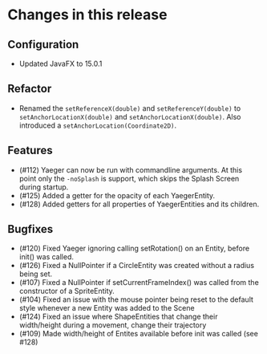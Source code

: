 # Changes in this release

## Configuration

- Updated JavaFX to 15.0.1

## Refactor

- Renamed the `setReferenceX(double)` and `setReferenceY(double)` to `setAnchorLocationX(double)` and
`setAnchorLocationX(double)`. Also introduced a `setAnchorLocation(Coordinate2D)`.

## Features

- (#112) Yaeger can now be run with commandline arguments. At this point only the
  `-noSplash` is support, which skips the Splash Screen during startup.
- (#125) Added a getter for the opacity of each YaegerEntity.
- (#128) Added getters for all properties of YaegerEntities and its children.

## Bugfixes

- (#120) Fixed Yaeger ignoring calling setRotation() on an Entity, before init() was called.
- (#126) Fixed a NullPointer if a CircleEntity was created without a radius being set.
- (#107) Fixed a NullPointer if setCurrentFrameIndex() was called from the constructor of a SpriteEntity.
- (#104) Fixed an issue with the mouse pointer being reset to the default style whenever a new Entity
 was added to the Scene
- (#124) Fixed an issue where ShapeEntities that change their width/height during a movement, change their trajectory
- (#109) Made width/height of Entites available before init was called (see #128)
